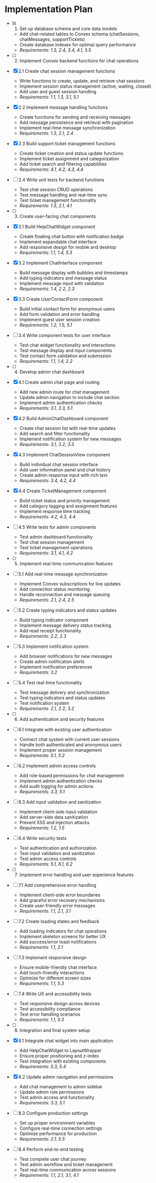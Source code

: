 # Implementation Plan

- [x] 1. Set up database schema and core data models
  - Add chat-related tables to Convex schema (chatSessions, chatMessages, supportTickets)
  - Create database indexes for optimal query performance
  - _Requirements: 1.3, 2.4, 3.4, 4.1, 5.5_

- [ ] 2. Implement Convex backend functions for chat operations
- [x] 2.1 Create chat session management functions
  - Write functions to create, update, and retrieve chat sessions
  - Implement session status management (active, waiting, closed)
  - Add user and guest session handling
  - _Requirements: 1.1, 1.3, 3.1, 5.1_

- [x] 2.2 Implement message handling functions
  - Create functions for sending and receiving messages
  - Add message persistence and retrieval with pagination
  - Implement real-time message synchronization
  - _Requirements: 1.3, 2.1, 2.4_

- [x] 2.3 Build support ticket management functions
  - Create ticket creation and status update functions
  - Implement ticket assignment and categorization
  - Add ticket search and filtering capabilities
  - _Requirements: 4.1, 4.2, 4.3, 4.4_

- [ ] 2.4 Write unit tests for backend functions
  - Test chat session CRUD operations
  - Test message handling and real-time sync
  - Test ticket management functionality
  - _Requirements: 1.3, 2.1, 4.1_

- [ ] 3. Create user-facing chat components
- [x] 3.1 Build HelpChatWidget component
  - Create floating chat button with notification badge
  - Implement expandable chat interface
  - Add responsive design for mobile and desktop
  - _Requirements: 1.1, 1.4, 5.3_

- [x] 3.2 Implement ChatInterface component
  - Build message display with bubbles and timestamps
  - Add typing indicators and message status
  - Implement message input with validation
  - _Requirements: 1.4, 2.2, 2.3_

- [x] 3.3 Create UserContactForm component
  - Build initial contact form for anonymous users
  - Add form validation and error handling
  - Implement guest user session creation
  - _Requirements: 1.2, 1.5, 5.1_

- [ ] 3.4 Write component tests for user interface
  - Test chat widget functionality and interactions
  - Test message display and input components
  - Test contact form validation and submission
  - _Requirements: 1.1, 1.4, 2.2_

- [ ] 4. Develop admin chat dashboard
- [x] 4.1 Create admin chat page and routing
  - Add new admin route for chat management
  - Update admin navigation to include chat section
  - Implement admin authentication checks
  - _Requirements: 3.1, 3.3, 5.1_

- [x] 4.2 Build AdminChatDashboard component
  - Create chat session list with real-time updates
  - Add search and filter functionality
  - Implement notification system for new messages
  - _Requirements: 3.1, 3.2, 3.3_

- [x] 4.3 Implement ChatSessionView component
  - Build individual chat session interface
  - Add user information panel and chat history
  - Create admin response input with rich text
  - _Requirements: 3.4, 4.2, 4.4_

- [x] 4.4 Create TicketManagement component
  - Build ticket status and priority management
  - Add category tagging and assignment features
  - Implement response time tracking
  - _Requirements: 4.2, 4.3, 4.4_

- [ ] 4.5 Write tests for admin components
  - Test admin dashboard functionality
  - Test chat session management
  - Test ticket management operations
  - _Requirements: 3.1, 4.1, 4.2_

- [ ] 5. Implement real-time communication features
- [ ] 5.1 Add real-time message synchronization
  - Implement Convex subscriptions for live updates
  - Add connection status monitoring
  - Handle reconnection and message queuing
  - _Requirements: 2.1, 2.4, 2.5_

- [ ] 5.2 Create typing indicators and status updates
  - Build typing indicator component
  - Implement message delivery status tracking
  - Add read receipt functionality
  - _Requirements: 2.2, 2.3_

- [ ] 5.3 Implement notification system
  - Add browser notifications for new messages
  - Create admin notification alerts
  - Implement notification preferences
  - _Requirements: 3.2_

- [ ] 5.4 Test real-time functionality
  - Test message delivery and synchronization
  - Test typing indicators and status updates
  - Test notification system
  - _Requirements: 2.1, 2.2, 3.2_

- [ ] 6. Add authentication and security features
- [ ] 6.1 Integrate with existing user authentication
  - Connect chat system with current user sessions
  - Handle both authenticated and anonymous users
  - Implement proper session management
  - _Requirements: 5.1, 5.2_

- [ ] 6.2 Implement admin access controls
  - Add role-based permissions for chat management
  - Implement admin authentication checks
  - Add audit logging for admin actions
  - _Requirements: 3.3, 5.1_

- [ ] 6.3 Add input validation and sanitization
  - Implement client-side input validation
  - Add server-side data sanitization
  - Prevent XSS and injection attacks
  - _Requirements: 1.2, 1.5_

- [ ] 6.4 Write security tests
  - Test authentication and authorization
  - Test input validation and sanitization
  - Test admin access controls
  - _Requirements: 5.1, 6.1, 6.2_

- [ ] 7. Implement error handling and user experience features
- [ ] 7.1 Add comprehensive error handling
  - Implement client-side error boundaries
  - Add graceful error recovery mechanisms
  - Create user-friendly error messages
  - _Requirements: 1.1, 2.1, 3.1_

- [ ] 7.2 Create loading states and feedback
  - Add loading indicators for chat operations
  - Implement skeleton screens for better UX
  - Add success/error toast notifications
  - _Requirements: 1.1, 2.1_

- [ ] 7.3 Implement responsive design
  - Ensure mobile-friendly chat interface
  - Add touch-friendly interactions
  - Optimize for different screen sizes
  - _Requirements: 1.1, 5.3_

- [ ] 7.4 Write UX and accessibility tests
  - Test responsive design across devices
  - Test accessibility compliance
  - Test error handling scenarios
  - _Requirements: 1.1, 5.3_

- [ ] 8. Integration and final system setup
- [x] 8.1 Integrate chat widget into main application
  - Add HelpChatWidget to LayoutWrapper
  - Ensure proper positioning and z-index
  - Test integration with existing components
  - _Requirements: 5.3, 5.4_

- [x] 8.2 Update admin navigation and permissions
  - Add chat management to admin sidebar
  - Update admin role permissions
  - Test admin access and functionality
  - _Requirements: 3.3, 5.1_

- [ ] 8.3 Configure production settings
  - Set up proper environment variables
  - Configure real-time connection settings
  - Optimize performance for production
  - _Requirements: 2.1, 5.5_

- [ ] 8.4 Perform end-to-end testing
  - Test complete user chat journey
  - Test admin workflow and ticket management
  - Test real-time communication across sessions
  - _Requirements: 1.1, 2.1, 3.1, 4.1_
